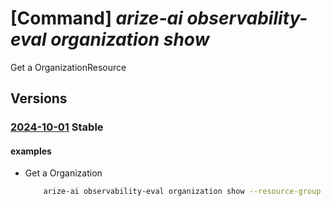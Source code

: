 # [Command] _arize-ai observability-eval organization show_

Get a OrganizationResource

## Versions

### [2024-10-01](/Resources/mgmt-plane/L3N1YnNjcmlwdGlvbnMve30vcmVzb3VyY2Vncm91cHMve30vcHJvdmlkZXJzL2FyaXplYWkub2JzZXJ2YWJpbGl0eWV2YWwvb3JnYW5pemF0aW9ucy97fQ==/2024-10-01.xml) **Stable**

<!-- mgmt-plane /subscriptions/{}/resourcegroups/{}/providers/arizeai.observabilityeval/organizations/{} 2024-10-01 -->

#### examples

- Get a Organization
    ```bash
        arize-ai observability-eval organization show --resource-group yashika-rg-arize --organizationname test-org-1
    ```
